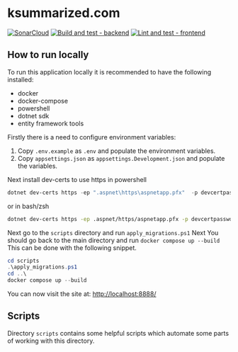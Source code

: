 # ksummarized.com

[![SonarCloud](https://sonarcloud.io/images/project_badges/sonarcloud-white.svg)](https://sonarcloud.io/summary/new_code?id=ksummarized_ksummarized.com_frontend)
[![Build and test - backend](https://github.com/ksummarized/ksummarized.com/actions/workflows/build-and-test-backend.yml/badge.svg)](https://github.com/ksummarized/ksummarized.com/actions/workflows/build-and-test-backend.yml)
[![Lint and test - frontend](https://github.com/ksummarized/ksummarized.com/actions/workflows/lint-and-test-frontend.yml/badge.svg)](https://github.com/ksummarized/ksummarized.com/actions/workflows/lint-and-test-frontend.yml)

## How to run locally

To run this application locally it is recommended to have the following installed:

- docker
- docker-compose
- powershell
- dotnet sdk
- entity framework tools

Firstly there is a need to configure environment variables:

1. Copy `.env.example` as `.env` and populate the environment variables.
1. Copy `appsettings.json` as `appsettings.Development.json` and populate the variables.

Next install dev-certs to use https in powershell

```powershell
dotnet dev-certs https -ep ".aspnet\https\aspnetapp.pfx"  -p devcertpasswd --trust
```

or in bash/zsh

```bash
dotnet dev-certs https -ep .aspnet/https/aspnetapp.pfx -p devcertpasswd --trust
```

Next go to the `scripts` directory and run `apply_migrations.ps1`
Next You should go back to the main directory and run `docker compose up --build`
This can be done with the following snippet.

```powershell
cd scripts
.\apply_migrations.ps1
cd ..\
docker compose up --build
```

You can now visit the site at: <http://localhost:8888/>

## Scripts

Directory `scripts` contains some helpful scripts which automate some parts of working with this directory.
